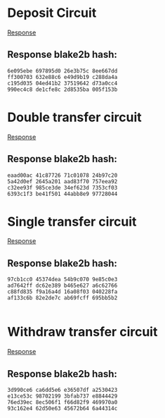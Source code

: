 # Deposit Circuit

[Response](https://nightfallv3-proving-files.s3.eu-west-1.amazonaws.com/phase2/contributions/Baylina/deposit)
## Response blake2b hash:

```
6e095ebe 697895d0 26e3b75c 8ee667dd 
ff300703 632e88c6 e49d9b19 c288da4a 
c195d035 04ed41b2 37519642 d73a0cc4 
990ec4c8 de1cfe8c 2d8535ba 005f153b

```

# Double transfer circuit

[Response](https://nightfallv3-proving-files.s3.eu-west-1.amazonaws.com/phase2/contributions/Baylina/double_transfer)
## Response blake2b hash:

```
eaad00ac 41c87726 71c01078 24b97c20 
5a42d0ef 2645a201 aad83f70 757eea92 
c32ee93f 985ce3de 34ef623d 7353cf03 
6393c1f3 be41f501 44abb8e9 97728044

```

# Single transfer circuit

[Response](https://nightfallv3-proving-files.s3.eu-west-1.amazonaws.com/phase2/contributions/Baylina/single_transfer)
## Response blake2b hash:

```
97cb1cc0 45374dea 54b9c070 9e85c0e3 
ad7642ff dc62e389 b465e627 a6c62766 
c88fd835 f9a16a4d 16a08f03 040228fa 
af133c6b 82e2de7c ab69fcff 695bb5b2


```

# Withdraw transfer circuit

[Response](https://nightfallv3-proving-files.s3.eu-west-1.amazonaws.com/phase2/contributions/Baylina/withdraw)
## Response blake2b hash:

```
3d990ce6 ca6dd5e6 e36507df a2530423
e13ce53c 98702199 3bfab737 e8844429
76ed39ec 8ec506f1 f66d82f9 469970a0
93c162e4 62d50e63 45672b64 6a44314c

```
